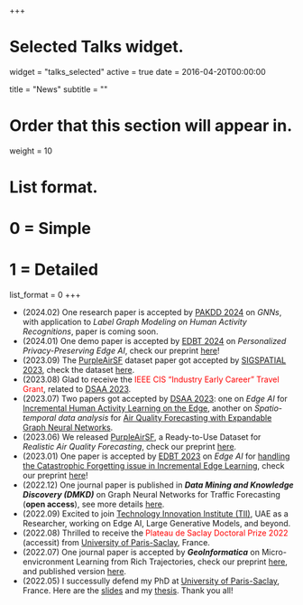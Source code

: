 +++
# Selected Talks widget.
widget = "talks_selected"
active = true 
date = 2016-04-20T00:00:00

title = "News"
subtitle = ""

# Order that this section will appear in.
weight = 10

# List format.
#   0 = Simple
#   1 = Detailed
list_format = 0
+++

- (2024.02) One research paper is accepted by [PAKDD 2024](https://pakdd2024.org/) on *GNNs*, with application to *Label Graph Modeling on Human Activity Recognitions*, paper is coming soon.
- (2024.01) One demo paper is accepted by [EDBT 2024](https://dastlab.github.io/edbticdt2024/) on *Personalized Privacy-Preserving Edge AI*, check our preprint [here](https://arxiv.org/pdf/2402.07180.pdf)!
- (2023.09) The [PurpleAirSF](https://arxiv.org/pdf/2306.13948.pdf) dataset paper got accepted by [SIGSPATIAL 2023](https://sigspatial2023.sigspatial.org/), check the dataset [here](https://github.com/JingweiZuo/PurpleAirSF).
- (2023.08) Glad to receive the <span style="color:red">IEEE CIS “Industry Early Career” Travel Grant</span>, related to [DSAA 2023](https://conferences.sigappfr.org/dsaa2023/).
- (2023.07) Two papers got accepted by [DSAA 2023](https://conferences.sigappfr.org/dsaa2023/): one on *Edge AI* for [Incremental Human Activity Learning on the Edge](https://arxiv.org/pdf/2308.11691.pdf), another on *Spatio-temporal data analysis* for [Air Quality Forecasting with Expandable Graph Neural Networks](https://arxiv.org/pdf/2307.15916.pdf).
- (2023.06) We released [PurpleAirSF](https://github.com/JingweiZuo/PurpleAirSF), a Ready-to-Use Dataset for *Realistic Air Quality Forecasting*, check our preprint [here](https://arxiv.org/pdf/2306.13948.pdf).
- (2023.01) One paper is accepted by [EDBT 2023](http://edbticdt2023.cs.uoi.gr/?contents=main.html) on *Edge AI* for [handling the Catastrophic Forgetting issue in Incremental Edge Learning](https://openproceedings.org/2023/conf/edbt/3-paper-155.pdf), check our preprint [here](https://arxiv.org/pdf/2302.09310.pdf)!
- (2022.12) One journal paper is published in ***Data Mining and Knowledge Discovery (DMKD)*** on Graph Neural Networks for Traffic Forecasting (**open access**), see more details [here](https://link.springer.com/article/10.1007/s10618-022-00903-7).
- (2022.09) Excited to join [Technology Innovation Institute (TII)](tii.ae), UAE as a Researcher, working on Edge AI, Large Generative Models, and beyond.
- (2022.08) Thrilled to receive the <span style="color:red">Plateau de Saclay Doctoral Prize 2022</span> (accessit) from [University of Paris-Saclay](https://www.universite-paris-saclay.fr/en), France.
- (2022.07) One journal paper is accepted by ***GeoInformatica*** on Micro-envicronment Learning from Rich Trajectories, check our preprint [here](https://hal.science/hal-03803155v1/document), and published version [here](https://www.researchgate.net/publication/.363696724_Learning_the_micro-environment_from_rich_trajectories_in_the_context_of_mobile_crowd_sensing).
- (2022.05) I successully defend my PhD at [University of Paris-Saclay](https://www.universite-paris-saclay.fr/en), France. Here are the [slides](../publication/PhD_defense_JingweiZuo_slides.pdf) and my [thesis](https://theses.hal.science/tel-03722855/document). Thank you all!
